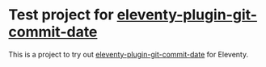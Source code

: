 # Test project for [eleventy-plugin-git-commit-date][plugin]

This is a project to try out [eleventy-plugin-git-commit-date][plugin] for Eleventy.

[plugin]: https://github.com/saneef/eleventy-plugin-git-commit-date
